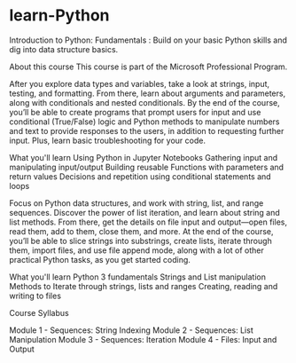 # learn-Python

Introduction to Python: Fundamentals : Build on your basic Python skills and dig into data structure basics.



About this course 
This course is part of the Microsoft Professional Program.

After you explore data types and variables, take a look at strings, input, testing, and formatting. From there, learn about arguments and parameters, along with conditionals and nested conditionals. By the end of the course, you’ll be able to create programs that prompt users for input and use conditional (True/False) logic and Python methods to manipulate numbers and text to provide responses to the users, in addition to requesting further input. Plus, learn basic troubleshooting for your code.

What you'll learn
Using Python in Jupyter Notebooks
Gathering input and manipulating input/output
Building reusable Functions with parameters and return values
Decisions and repetition using conditional statements and loops


Focus on Python data structures, and work with string, list, and range sequences. Discover the power of list iteration, and learn about string and list methods. From there, get the details on file input and output—open files, read them, add to them, close them, and more. At the end of the course, you’ll be able to slice strings into substrings, create lists, iterate through them, import files, and use file append mode, along with a lot of other practical Python tasks, as you get started coding.

What you'll learn
Python 3 fundamentals
Strings and List manipulation
Methods to Iterate through strings, lists and ranges
Creating, reading and writing to files

Course Syllabus

Module 1 - Sequences: String Indexing 
Module 2 - Sequences: List Manipulation
Module 3 - Sequences: Iteration
Module 4 - Files: Input and Output
